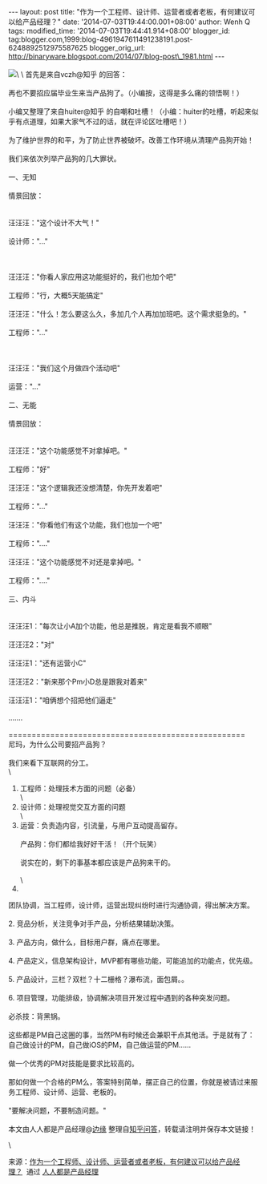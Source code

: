 --- layout: post title:
"作为一个工程师、设计师、运营者或者老板，有何建议可以给产品经理？" date:
'2014-07-03T19:44:00.001+08:00' author: Wenh Q tags: modified\_time:
'2014-07-03T19:44:41.914+08:00' blogger\_id:
tag:blogger.com,1999:blog-4961947611491238191.post-6248892512975587625
blogger\_orig\_url:
http://binaryware.blogspot.com/2014/07/blog-post\_1981.html ---\
\
![](https://images-blogger-opensocial.googleusercontent.com/gadgets/proxy?url=http%3A%2F%2Fimage.woshipm.com%2Fwp-files%2F2014%2F07%2F21.jpg&container=blogger&gadget=a&rewriteMime=image%2F*)\
\
首先是来自vczh@知乎 的回答：\
\
再也不要招应届毕业生来当产品狗了。（小编按，这得是多么痛的领悟啊！）\
\
小编又整理了来自huiter@知乎
的自嘲和吐槽！（小编：huiter的吐槽，听起来似乎有点道理，如果大家气不过的话，就在评论区吐槽吧！）\
\
为了维护世界的和平，为了防止世界被破坏。改善工作环境从清理产品狗开始！\
\
我们来依次列举产品狗的几大罪状。\
\
一、无知\
\
情景回放：\
\
\
汪汪汪："这个设计不大气！"\
\
设计师："..."\
\
\
\
汪汪汪："你看人家应用这功能挺好的，我们也加个吧"\
\
工程师："行，大概5天能搞定"\
\
汪汪汪："什么！怎么要这么久，多加几个人再加加班吧。这个需求挺急的。"\
\
工程师："..."\
\
\
\
汪汪汪："我们这个月做四个活动吧"\
\
运营："..."\
\
二、无能\
\
情景回放：\
\
\
汪汪汪："这个功能感觉不对拿掉吧。"\
\
工程师："好"\
\
汪汪汪："这个逻辑我还没想清楚，你先开发着吧"\
\
工程师："..."\
\
汪汪汪："你看他们有这个功能，我们也加一个吧"\
\
工程师："...."\
\
汪汪汪："这个功能感觉不对还是拿掉吧。"\
\
工程师："...."\
\
三、内斗\
\
\
汪汪汪1："每次让小A加个功能，他总是推脱，肯定是看我不顺眼"\
\
汪汪汪2："对"\
\
汪汪汪1："还有运营小C"\
\
汪汪汪2："新来那个Pm小D总是跟我对着来"\
\
汪汪汪1："咱俩想个招把他们逼走"\
\
.......\
\
===================================================\
尼玛，为什么公司要招产品狗？\
\
我们来看下互联网的分工。\
\
1. 工程师：处理技术方面的问题（必备）\
\
2. 设计师：处理视觉交互方面的问题\
\
3. 运营：负责造内容，引流量，与用户互动提高留存。\
\
产品狗：你们都给我好好干活！（开个玩笑）\
\
说实在的，剩下的事基本都应该是产品狗来干的。\
\
\
1.
团队协调，当工程师，设计师，运营出现纠纷时进行沟通协调，得出解决方案。\
\
2. 竞品分析，关注竞争对手产品，分析结果辅助决策。\
\
3. 产品方向，做什么，目标用户群，痛点在哪里。\
\
4. 产品定义，信息架构设计，MVP都有哪些功能，可能追加的功能点，优先级。\
\
5. 产品设计，三栏？双栏？十二栅格？瀑布流，面包屑。。\
\
6. 项目管理，功能排级，协调解决项目开发过程中遇到的各种突发问题。\
\
必杀技：背黑锅。\
\
这些都是PM自己这圈的事，当然PM有时候还会兼职干点其他活。于是就有了：自己做设计的PM，自己做iOS的PM，自己做运营的PM......\
\
做一个优秀的PM对技能是要求比较高的。\
\
那如何做一个合格的PM么，答案特别简单，摆正自己的位置，你就是被请过来服务工程师、设计师、运营、老板的。\
\
"要解决问题，不要制造问题。"\
\
本文由人人都是产品经理@[边缘](http://weibo.com/1631153295/profile?topnav=1&wvr=5&user=1)
整理自[知乎问答](http://www.zhihu.com/question/24346484#answer-6333948)，转载请注明并保存本文链接！
<div>

\

</div>

<div>

来源：[作为一个工程师、设计师、运营者或者老板，有何建议可以给产品经理？](http://www.woshipm.com/pmd/92674.html)  通过 [人人都是产品经理](http://www.woshipm.com/)

</div>
